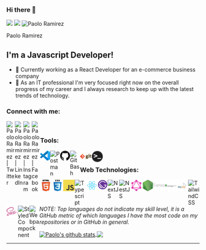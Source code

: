 ### Hi there 👋

[![](https://img.shields.io/badge/Gmail-rptramirez19@gmail.com-red)](mailto:rptramirez19@gmail.com) [![](https://img.shields.io/badge/Linkedin-Ronald%20Paolo%20Ramirez-blue)](https://www.linkedin.com/in/wardvisual/)
 <img src="https://komarev.com/ghpvc/?username=your-github-rptramirez&style=flat-square" alt="Paolo Ramirez" /> 

Paolo Ramirez

## I'm a Javascript Developer!

- 🔭 Currently working as a React Developer for an e-commerce business company
- 🎯 As an IT professional I'm very focused right now on the overall progress of my career and I always research to keep up with the latest trends of technology.

### Connect with me:

[<img align="left" alt="Paolo Ramirez | Twitter" width="22px" src="https://cdn.jsdelivr.net/npm/simple-icons@v3/icons/twitter.svg" />][twitter]
[<img align="left" alt="Paolo Ramirez | LinkedIn" width="22px" src="https://cdn.jsdelivr.net/npm/simple-icons@v3/icons/linkedin.svg" />][linkedin]
[<img align="left" alt="Paolo Ramirez | Instagram" width="22px" src="https://cdn.jsdelivr.net/npm/simple-icons@v3/icons/instagram.svg" />][instagram]
[<img align="left" alt="Paolo Ramirez | Facebook" width="22px" src="https://cdn.jsdelivr.net/npm/simple-icons@v3/icons/facebook.svg" />][facebook]

<br />

### Tools:

<img align="left" alt="Visual Studio Code" width="26px" src="https://raw.githubusercontent.com/github/explore/80688e429a7d4ef2fca1e82350fe8e3517d3494d/topics/visual-studio-code/visual-studio-code.png" />
<img align="left" alt="Postman" width="26px" src="https://seeklogo.com/images/P/postman-logo-F43375A2EB-seeklogo.com.png" />
<img align="left" alt="Github" width="26px" src="https://raw.githubusercontent.com/github/explore/78df643247d429f6cc873026c0622819ad797942/topics/github/github.png" />
<img align="left" alt="Git Bash" width="26px" src="https://miro.medium.com/max/325/0*tTvqxZBtyiDw3vVw.png" />
<img align="left" alt="Git" width="30px" src="https://raw.githubusercontent.com/github/explore/80688e429a7d4ef2fca1e82350fe8e3517d3494d/topics/git/git.png" />
<img align="left" alt="Terminal" width="30px" src="https://raw.githubusercontent.com/github/explore/80688e429a7d4ef2fca1e82350fe8e3517d3494d/topics/terminal/terminal.png" />

<br />

### Web Technologies:

<img align="left" alt="HTML5" width="30px" src="https://raw.githubusercontent.com/github/explore/80688e429a7d4ef2fca1e82350fe8e3517d3494d/topics/html/html.png" />
<img align="left" alt="CSS3" width="30px" src="https://raw.githubusercontent.com/github/explore/80688e429a7d4ef2fca1e82350fe8e3517d3494d/topics/css/css.png" />
<img align="left" alt="Vanilla JavaScript" width="30px" src="https://raw.githubusercontent.com/github/explore/80688e429a7d4ef2fca1e82350fe8e3517d3494d/topics/javascript/javascript.png" />
<img align="left" alt="Typescript" width="30px" src="https://commons.wikimedia.org/wiki/File:Typescript_logo_2020.svg" />
<img align="left" alt="ReactJS" width="30px" src="https://raw.githubusercontent.com/github/explore/80688e429a7d4ef2fca1e82350fe8e3517d3494d/topics/react/react.png" />
<img align="left" alt="Gatsby" width="26px" src="https://raw.githubusercontent.com/github/explore/e94815998e4e0713912fed477a1f346ec04c3da2/topics/gatsby/gatsby.png" />
<img align="left" alt="NextJS" width="30px" src="https://cdn.worldvectorlogo.com/logos/next-js.svg" />
<img align="left" alt="NestJS" width="30px" src="https://seeklogo.com/images/N/nestjs-logo-09342F76C0-seeklogo.com.png" />
<img align="left" alt="GraphQL" width="30px" src="https://raw.githubusercontent.com/github/explore/5c058a388828bb5fde0bcafd4bc867b5bb3f26f3/topics/graphql/graphql.png" />
<img align="left" alt="NodeJs" width="30px" src="https://raw.githubusercontent.com/github/explore/80688e429a7d4ef2fca1e82350fe8e3517d3494d/topics/nodejs/nodejs.png" />
<img align="left" alt="ExpressJS" width="30px" src="https://raw.githubusercontent.com/github/explore/80688e429a7d4ef2fca1e82350fe8e3517d3494d/topics/express/express.png" />
<img align="left" alt="MongoDB" width="30px" src="https://raw.githubusercontent.com/github/explore/80688e429a7d4ef2fca1e82350fe8e3517d3494d/topics/mongodb/mongodb.png" />
<img align="left" alt="MySQL" width="30px" src="https://raw.githubusercontent.com/github/explore/80688e429a7d4ef2fca1e82350fe8e3517d3494d/topics/mysql/mysql.png" />
<img align="left" alt="TailwindCSS" width="30px" src="https://upload.wikimedia.org/wikipedia/commons/thumb/d/d5/Tailwind_CSS_Logo.svg/1200px-Tailwind_CSS_Logo.svg.png" />
<img align="left" alt="SASS" width="30px" src="https://raw.githubusercontent.com/github/explore/80688e429a7d4ef2fca1e82350fe8e3517d3494d/topics/sass/sass.png" />
<img align="left" alt="Styled Component" width="30px" src="https://styled-components.com/atom.png" />
<img align="left" alt="Webpack" width="26px" src="https://seeklogo.com/images/W/webpack-logo-9E66EE203A-seeklogo.com.png" />

<br />
<br />

---

<!-- STAT THEMES (buefy, algolia, nightowl, dracula, vue, dark, onedark, prussian, radical, tokyonight) -->

_NOTE: Top languages do not indicate my skill level, it is a GitHub metric of which languages I have the most code on my repositories or in GitHub in general._

<a href="https://github.com/rptramirez?tab=repositories">
  <img align="center" src="https://github-readme-stats.vercel.app/api?username=rptramirez&show_icons=true&include_all_commits=true&theme=radical" alt="Paolo's github stats" />
</a>
<a href="https://github.com/rptramirez?tab=repositories">
  <img align="center" src="https://github-readme-stats.vercel.app/api/top-langs/?username=rptramirez&layout=compact&theme=radical" />
</a>

---

[twitter]: https://twitter.com/RonaldPaoloRam1
[instagram]: https://www.instagram.com/rptramirez20/
[linkedin]: https://www.linkedin.com/in/ronald-paolo-ramirez-966226196/
[facebook]: https://www.facebook.com/rptramirez

